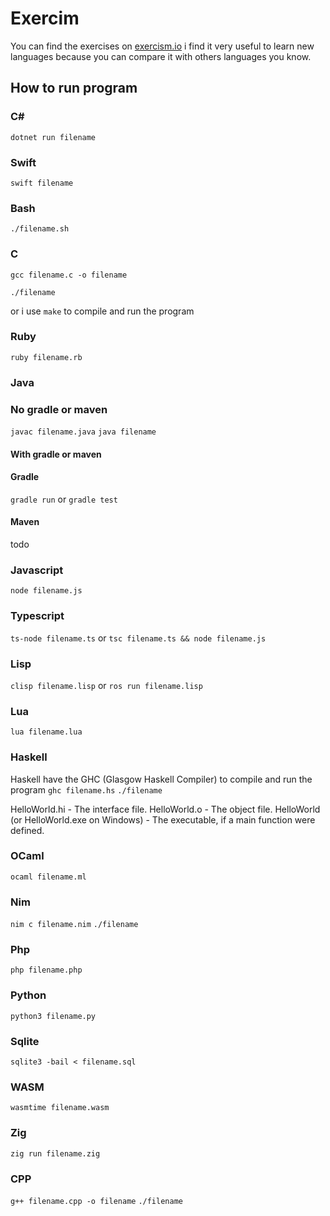 # Exercim

You can find the exercises on [exercism.io](https://exercism.io/my/tracks)
i find it very useful to learn new languages because you can compare it with others languages you know.

## How to run program

### C#
`dotnet run filename`

### Swift

`swift filename`

### Bash

`./filename.sh`

### C

`gcc filename.c -o filename`

`./filename`

or i use `make` to compile and run the program

### Ruby

`ruby filename.rb`

### Java

### No gradle or maven 
`javac filename.java`
`java filename`

#### With gradle or maven

#### Gradle
`gradle run` or `gradle test`

#### Maven
todo

### Javascript

`node filename.js`


### Typescript

`ts-node filename.ts`
or
`tsc filename.ts && node filename.js`

### Lisp

`clisp filename.lisp`
or
`ros run filename.lisp`

### Lua 

`lua filename.lua`

### Haskell

Haskell have the GHC (Glasgow Haskell Compiler) to compile and run the program
`ghc filename.hs`
`./filename`

HelloWorld.hi - The interface file.
HelloWorld.o - The object file.
HelloWorld (or HelloWorld.exe on Windows) - The executable, if a main function were defined.

### OCaml

`ocaml filename.ml`

### Nim

`nim c filename.nim`
`./filename`

### Php

`php filename.php`

### Python

`python3 filename.py`

### Sqlite

`sqlite3 -bail < filename.sql`

### WASM
`wasmtime filename.wasm`

### Zig
`zig run filename.zig`

### CPP 
`g++ filename.cpp -o filename`
`./filename`